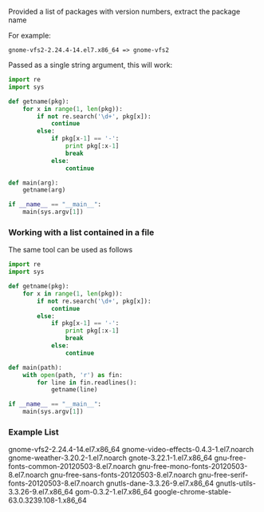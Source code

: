 


Provided a list of packages with version numbers, extract the package name

For example:

	gnome-vfs2-2.24.4-14.el7.x86_64 => gnome-vfs2


Passed as a single string argument, this will work:

```python
import re
import sys

def getname(pkg):
    for x in range(1, len(pkg)):
        if not re.search('\d+', pkg[x]):
            continue        
        else:
            if pkg[x-1] == '-':
                print pkg[:x-1]
                break
            else:
                continue

def main(arg):
    getname(arg)

if __name__ == "__main__":
    main(sys.argv[1])
```

### Working with a list contained in a file

The same tool can be used as follows

```python
import re
import sys

def getname(pkg):
    for x in range(1, len(pkg)):
        if not re.search('\d+', pkg[x]):
            continue        
        else:
            if pkg[x-1] == '-':
                print pkg[:x-1]
                break
            else:
                continue

def main(path):
    with open(path, 'r') as fin:
        for line in fin.readlines():
            getname(line)

if __name__ == "__main__":
    main(sys.argv[1])
```


### Example List

gnome-vfs2-2.24.4-14.el7.x86_64
gnome-video-effects-0.4.3-1.el7.noarch
gnome-weather-3.20.2-1.el7.noarch
gnote-3.22.1-1.el7.x86_64
gnu-free-fonts-common-20120503-8.el7.noarch
gnu-free-mono-fonts-20120503-8.el7.noarch
gnu-free-sans-fonts-20120503-8.el7.noarch
gnu-free-serif-fonts-20120503-8.el7.noarch
gnutls-dane-3.3.26-9.el7.x86_64
gnutls-utils-3.3.26-9.el7.x86_64
gom-0.3.2-1.el7.x86_64
google-chrome-stable-63.0.3239.108-1.x86_64




